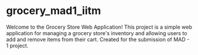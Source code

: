 # grocery_mad1_iitm
Welcome to the Grocery Store Web Application! This project is a simple web application for managing a grocery store's inventory and allowing users to add and remove items from their cart. Created for the submission of MAD - 1 project.
